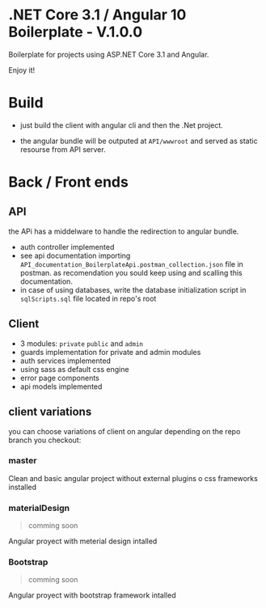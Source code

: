 # .NET Core 3.1 / Angular 10 Boilerplate - V.1.0.0

Boilerplate for projects using ASP.NET Core 3.1 and Angular.

Enjoy it!


# Build

- just build the client with angular cli and then the .Net project. 

- the angular bundle will be outputed at `API/wwwroot` and served as static resourse from API
server.


# Back / Front ends

## API

the APi has a middelware to handle the redirection to angular bundle.

- auth controller implemented
- see api documentation importing
  `API_documentation_BoilerplateApi.postman_collection.json` file in postman. as
  recomendation you sould keep using and scalling this documentation.
- in case of using databases, write the database initialization script in
  `sqlScripts.sql` file located in repo's root

## Client

- 3 modules: `private` `public` and `admin`
- guards implementation for private and admin modules
- auth services implemented
- using sass as default css engine
- error page components
- api models implemented

## client variations

you can choose variations of client on angular depending on the
repo branch you checkout: 

### master

Clean and basic angular project without external plugins o css frameworks
installed

### materialDesign

> comming soon

Angular proyect with meterial design intalled

### Bootstrap

> comming soon

Angular proyect with bootstrap framework intalled
